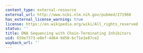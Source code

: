 ```yaml
---
content_type: external-resource
external_url: http://www.ncbi.nlm.nih.gov/pubmed/271968
has_external_license_warning: true
license: https://en.wikipedia.org/wiki/All_rights_reserved
status: ''
title: DNA Sequencing with Chain-Terminating Inhibitors
uid: 659e7373-e0ef-4d64-9d50-bc71e1e87ce2
wayback_url: ''
---
```

